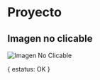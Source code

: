 # Proyecto

## Imagen no clicable

<div style="pointer-events: none;">
    <img src="https://github.com/NTO-H/profile/blob/main/FmZY.gif" alt="Imagen No Clicable">
</div>

{  estatus: OK }
